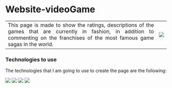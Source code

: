 # Website-videoGame
<table>
  <td witdh= 50% align="justify">This page is made to show the ratings, descriptions of the games that are currently in fashion, in addition to commenting on the franchises of the most famous game sagas in the world.</td>
  <td align="center"><img witdh= 30% src="https://www.muyinteresante.com/wp-content/uploads/sites/5/2023/11/02/654389eb064ca.png"></td>
</table>
<h3>Technologies to use</h3>
<div>
  <p align = "justify">The technologies that I am going to use to create the page are the following:</p>
  <img src="https://i.ibb.co/tL1v6Jt/html-5.png" witdh = 10%>
  <img src="https://i.ibb.co/j86Drxg/css-3.png" witdh = 10%>
  <img src="https://i.ibb.co/pKKrwn3/javascript-js-icon-2048x2048-nyxvtvk0.png" witdh = 10%>
  <img src="https://nexwebsites.com/images/blog/api.png" witdh = 10%>
  
</div>
